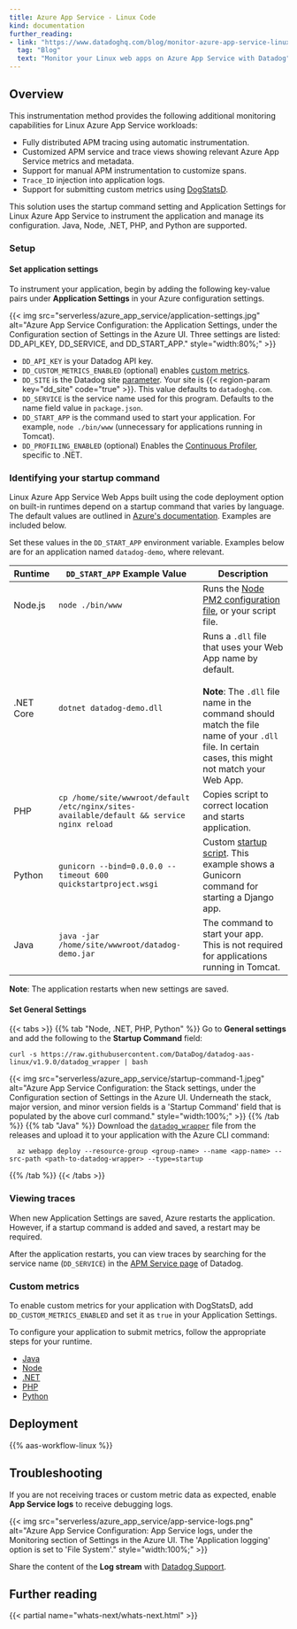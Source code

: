 ```yaml
---
title: Azure App Service - Linux Code
kind: documentation
further_reading:
- link: "https://www.datadoghq.com/blog/monitor-azure-app-service-linux/"
  tag: "Blog"
  text: "Monitor your Linux web apps on Azure App Service with Datadog"
---
```

## Overview

This instrumentation method provides the following additional monitoring capabilities for Linux Azure App Service workloads:

- Fully distributed APM tracing using automatic instrumentation.
- Customized APM service and trace views showing relevant Azure App Service metrics and metadata.
- Support for manual APM instrumentation to customize spans.
- `Trace_ID` injection into application logs.
- Support for submitting custom metrics using [DogStatsD][1].

This solution uses the startup command setting and Application Settings for Linux Azure App Service to instrument the application and manage its configuration. Java, Node, .NET, PHP, and Python are supported.

### Setup
#### Set application settings
To instrument your application, begin by adding the following key-value pairs under **Application Settings** in your Azure configuration settings.

{{< img src="serverless/azure_app_service/application-settings.jpg" alt="Azure App Service Configuration: the Application Settings, under the Configuration section of Settings in the Azure UI. Three settings are listed: DD_API_KEY, DD_SERVICE, and DD_START_APP." style="width:80%;" >}}

- `DD_API_KEY` is your Datadog API key.
- `DD_CUSTOM_METRICS_ENABLED` (optional) enables [custom metrics](#custom-metrics).
- `DD_SITE` is the Datadog site [parameter][2]. Your site is {{< region-param key="dd_site" code="true" >}}. This value defaults to `datadoghq.com`.
- `DD_SERVICE` is the service name used for this program. Defaults to the name field value in `package.json`.
- `DD_START_APP` is the command used to start your application. For example, `node ./bin/www` (unnecessary for applications running in Tomcat).
- `DD_PROFILING_ENABLED` (optional) Enables the [Continuous Profiler][15], specific to .NET.

### Identifying your startup command

Linux Azure App Service Web Apps built using the code deployment option on built-in runtimes depend on a startup command that varies by language. The default values are outlined in [Azure's documentation][7]. Examples are included below.

Set these values in the `DD_START_APP` environment variable. Examples below are for an application named `datadog-demo`, where relevant.

| Runtime   | `DD_START_APP` Example Value                                                               | Description                                                                                                                                                                                                                        |
|-----------|--------------------------------------------------------------------------------------------|------------------------------------------------------------------------------------------------------------------------------------------------------------------------------------------------------------------------------------|
| Node.js   | `node ./bin/www`                                                                           | Runs the [Node PM2 configuration file][12], or your script file.                                                                                                                                                                   |
| .NET Core | `dotnet datadog-demo.dll`                                                                  | Runs a `.dll` file that uses your Web App name by default. <br /><br /> **Note**: The `.dll` file name in the command should match the file name of your `.dll` file. In certain cases, this might not match your Web App.         |
| PHP       | `cp /home/site/wwwroot/default /etc/nginx/sites-available/default && service nginx reload` | Copies script to correct location and starts application.                                                                                                                                                                           |
| Python    | `gunicorn --bind=0.0.0.0 --timeout 600 quickstartproject.wsgi`                             | Custom [startup script][13]. This example shows a Gunicorn command for starting a Django app.                                                                                                                                      |
| Java      | `java -jar /home/site/wwwroot/datadog-demo.jar`                                            | The command to start your app. This is not required for applications running in Tomcat.                                                                                                                                                                                                  |

[7]: https://learn.microsoft.com/en-us/troubleshoot/azure/app-service/faqs-app-service-linux#what-are-the-expected-values-for-the-startup-file-section-when-i-configure-the-runtime-stack-
[12]: https://learn.microsoft.com/en-us/azure/app-service/configure-language-nodejs?pivots=platform-linux#configure-nodejs-server
[13]: https://learn.microsoft.com/en-us/azure/app-service/configure-language-php?pivots=platform-linux#customize-start-up
[15]: /profiler/enabling/dotnet/?tab=azureappservice


**Note**: The application restarts when new settings are saved.

#### Set General Settings

{{< tabs >}}
{{% tab "Node, .NET, PHP, Python" %}}
Go to **General settings** and add the following to the **Startup Command** field:

```
curl -s https://raw.githubusercontent.com/DataDog/datadog-aas-linux/v1.9.0/datadog_wrapper | bash
```

{{< img src="serverless/azure_app_service/startup-command-1.jpeg" alt="Azure App Service Configuration: the Stack settings, under the Configuration section of Settings in the Azure UI. Underneath the stack, major version, and minor version fields is a 'Startup Command' field that is populated by the above curl command." style="width:100%;" >}}
{{% /tab %}}
{{% tab "Java" %}}
Download the [`datadog_wrapper`][8] file from the releases and upload it to your application with the Azure CLI command:

```
  az webapp deploy --resource-group <group-name> --name <app-name> --src-path <path-to-datadog-wrapper> --type=startup
```

[8]: https://github.com/DataDog/datadog-aas-linux/releases
{{% /tab %}}
{{< /tabs >}}

### Viewing traces

When new Application Settings are saved, Azure restarts the application. However, if a startup command is added and saved, a restart may be required.

After the application restarts, you can view traces by searching for the service name (`DD_SERVICE`) in the [APM Service page][4] of Datadog.

### Custom metrics

To enable custom metrics for your application with DogStatsD, add  `DD_CUSTOM_METRICS_ENABLED` and set it as `true` in your Application Settings.

To configure your application to submit metrics, follow the appropriate steps for your runtime.

- [Java][9]
- [Node][5]
- [.NET][6]
- [PHP][10]
- [Python][11]

## Deployment

{{% aas-workflow-linux %}}

## Troubleshooting

If you are not receiving traces or custom metric data as expected, enable **App Service logs** to receive debugging logs.

{{< img src="serverless/azure_app_service/app-service-logs.png" alt="Azure App Service Configuration: App Service logs, under the Monitoring section of Settings in the Azure UI. The 'Application logging' option is set to 'File System'." style="width:100%;" >}}

Share the content of the **Log stream** with [Datadog Support][14].
## Further reading

{{< partial name="whats-next/whats-next.html" >}}

[1]: /developers/dogstatsd
[2]: /getting_started/site/#access-the-datadog-site
[3]: https://www.datadoghq.com/blog/azure-app-service-datadog-serverless-view/
[4]: /tracing/services/service_page/
[5]: https://github.com/brightcove/hot-shots
[6]: /developers/dogstatsd/?tab=hostagent&code-lang=dotnet#code
[9]: https://docs.datadoghq.com/developers/dogstatsd/?tab=hostagent&code-lang=java
[10]: https://docs.datadoghq.com/developers/dogstatsd/?tab=hostagent&code-lang=php
[11]: https://docs.datadoghq.com/developers/dogstatsd/?tab=hostagent&code-lang=python
[14]: /help
